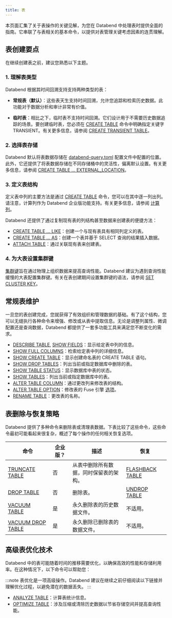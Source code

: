 ```yaml
---
title: 表
---
```


本页面汇集了关于表操作的关键见解，为您在 Databend 中处理表时提供全面的指南。它串联了与表相关的基本命令，以提供对表管理关键考虑因素的连贯理解。

## 表创建要点

在继续创建表之前，建议您熟悉以下主题。

### 1. 理解表类型

Databend 根据其时间回溯支持支持两种类型的表：

- **常规表（默认）**：这些表天生支持时间回溯，允许您追踪和检索历史数据。此功能对于数据分析和审计非常有价值。

- **临时表**：相比之下，临时表不支持时间回溯。它们设计用于不需要历史数据追踪的场景。要创建临时表，您必须在 [CREATE TABLE](10-ddl-create-table.md) 命令中明确指定关键字 TRANSIENT。有关更多信息，请参阅 [CREATE TRANSIENT TABLE](10-ddl-create-table.md#create-transient-table)。

### 2. 选择表存储

Databend 默认将表数据存储在 [databend-query.toml](https://github.com/databendlabs/databend/blob/main/scripts/distribution/configs/databend-query.toml) 配置文件中配置的位置。此外，它还提供了将表数据存储在不同存储桶中的灵活性，偏离默认设置。有关更多信息，请参阅 [CREATE TABLE ... EXTERNAL_LOCATION](10-ddl-create-table.md#create-table--external_location)。

### 3. 定义表结构

定义表中列的主要方法是通过 [CREATE TABLE](10-ddl-create-table.md#create-table) 命令，您可以在其中逐一列出列。请注意，计算列作为 Databend 企业版功能支持。有关更多信息，请参阅 [计算列](10-ddl-create-table.md#computed-columns)。

Databend 还提供了通过复制现有表的列结构甚至数据来创建表的便捷方法：

- [CREATE TABLE ... LIKE](10-ddl-create-table.md#create-table--like)：创建一个与现有表具有相同列定义的表。
- [CREATE TABLE ... AS](10-ddl-create-table.md#create-table--as)：创建一个表并基于 SELECT 查询的结果插入数据。
- [ATTACH TABLE](92-attach-table.md)：通过关联现有表来创建表。

### 4. 为大表设置集群键

[集群键](../06-clusterkey/index.md)旨在通过物理上组织数据来提高查询性能。Databend 建议为遇到查询性能缓慢的大表配置集群键。有关在表创建期间设置集群键的语法，请参阅 [SET CLUSTER KEY](../06-clusterkey/dml-set-cluster-key.md)。

## 常规表维护

一旦您的表创建完成，您就获得了有效组织和管理数据的基础。有了这个结构，您可以无缝执行各种命令来增强、修改或从表中提取信息。无论是调整列属性、微调配置还是查询数据，Databend 都提供了一套多功能工具来满足您不断变化的需求。

- [DESCRIBE TABLE](50-describe-table.md), [SHOW FIELDS](show-fields.md)：显示给定表中列的信息。
- [SHOW FULL COLUMNS](show-full-columns.md)：检索给定表中列的详细信息。
- [SHOW CREATE TABLE](show-create-table.md)：显示创建命名表的 CREATE TABLE 语句。
- [SHOW DROP TABLES](show-drop-tables.md)：列出当前或指定数据库中删除的表。
- [SHOW TABLE STATUS](show-table-status.md)：显示数据库中表的状态。
- [SHOW TABLES](show-tables.md)：列出当前或指定数据库中的表。
- [ALTER TABLE COLUMN](90-alter-table-column.md)：通过更改列来修改表的结构。
- [ALTER TABLE OPTION](90-alter-table-option.md)：修改表的 Fuse 引擎 [选项](../../../00-sql-reference/30-table-engines/00-fuse.md#options)。
- [RENAME TABLE](30-ddl-rename-table.md)：更改表的名称。

## 表删除与恢复策略

Databend 提供了多种命令来删除表或清理表数据。下表比较了这些命令，这些命令最初可能看起来很复杂，概述了每个操作的任何相关恢复选项。

| 命令                                      | 企业版？ | 描述                                                        | 恢复                                 |
| -------------------------------------------- | ------------------- | ------------------------------------------------------------------ | ---------------------------------------- |
| [TRUNCATE TABLE](40-ddl-truncate-table.md)   | 否                  | 从表中删除所有数据，同时保留表的架构。 | [FLASHBACK TABLE](70-flashback-table.md) |
| [DROP TABLE](20-ddl-drop-table.md)           | 否                  | 删除表。                                                   | [UNDROP TABLE](21-ddl-undrop-table.md)   |
| [VACUUM TABLE](91-vacuum-table.md)           | 是                 | 永久删除表的历史数据文件。              | 不适用。                          |
| [VACUUM DROP TABLE](91-vacuum-drop-table.md) | 是                 | 永久删除已删除表的数据文件。                  | 不适用。                          |

## 高级表优化技术

Databend 中的表可能随着时间的推移需要优化，以确保高效的性能和存储利用率。在这种情况下，以下命令可以帮助您：

:::note
表优化是一项高级操作。Databend 建议在继续之前仔细阅读以下链接并理解优化过程，以避免潜在的数据丢失。
:::

- [ANALYZE TABLE](80-analyze-table.md)：计算表统计信息。
- [OPTIMIZE TABLE](60-optimize-table.md)：涉及压缩或清除历史数据以节省存储空间并提高查询性能。